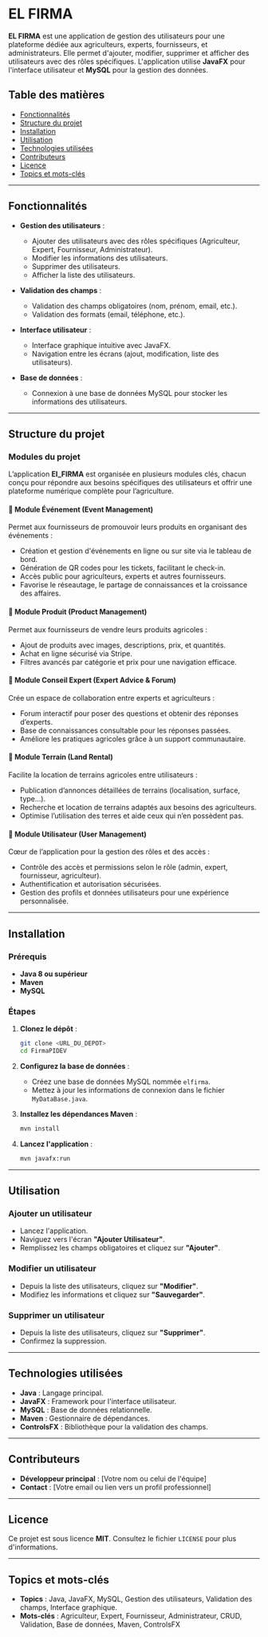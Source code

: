# EL FIRMA

**EL FIRMA** est une application de gestion des utilisateurs pour une plateforme dédiée aux agriculteurs, experts, fournisseurs, et administrateurs. Elle permet d'ajouter, modifier, supprimer et afficher des utilisateurs avec des rôles spécifiques. L'application utilise **JavaFX** pour l'interface utilisateur et **MySQL** pour la gestion des données.

## Table des matières

- [Fonctionnalités](#fonctionnalités)
- [Structure du projet](#structure-du-projet)
- [Installation](#installation)
- [Utilisation](#utilisation)
- [Technologies utilisées](#technologies-utilisées)
- [Contributeurs](#contributeurs)
- [Licence](#licence)
- [Topics et mots-clés](#topics-et-mots-clés)

---

## Fonctionnalités

- **Gestion des utilisateurs** :
  - Ajouter des utilisateurs avec des rôles spécifiques (Agriculteur, Expert, Fournisseur, Administrateur).
  - Modifier les informations des utilisateurs.
  - Supprimer des utilisateurs.
  - Afficher la liste des utilisateurs.

- **Validation des champs** :
  - Validation des champs obligatoires (nom, prénom, email, etc.).
  - Validation des formats (email, téléphone, etc.).

- **Interface utilisateur** :
  - Interface graphique intuitive avec JavaFX.
  - Navigation entre les écrans (ajout, modification, liste des utilisateurs).

- **Base de données** :
  - Connexion à une base de données MySQL pour stocker les informations des utilisateurs.

---

## Structure du projet

### Modules du projet

L’application **El_FIRMA** est organisée en plusieurs modules clés, chacun conçu pour répondre aux besoins spécifiques des utilisateurs et offrir une plateforme numérique complète pour l’agriculture.

#### 📅 Module Événement (Event Management)
Permet aux fournisseurs de promouvoir leurs produits en organisant des événements :

- Création et gestion d'événements en ligne ou sur site via le tableau de bord.
- Génération de QR codes pour les tickets, facilitant le check-in.
- Accès public pour agriculteurs, experts et autres fournisseurs.
- Favorise le réseautage, le partage de connaissances et la croissance des affaires.

#### 🛒 Module Produit (Product Management)
Permet aux fournisseurs de vendre leurs produits agricoles :

- Ajout de produits avec images, descriptions, prix, et quantités.
- Achat en ligne sécurisé via Stripe.
- Filtres avancés par catégorie et prix pour une navigation efficace.

#### 💬 Module Conseil Expert (Expert Advice & Forum)
Crée un espace de collaboration entre experts et agriculteurs :

- Forum interactif pour poser des questions et obtenir des réponses d’experts.
- Base de connaissances consultable pour les réponses passées.
- Améliore les pratiques agricoles grâce à un support communautaire.

#### 🌾 Module Terrain (Land Rental)
Facilite la location de terrains agricoles entre utilisateurs :

- Publication d’annonces détaillées de terrains (localisation, surface, type...).
- Recherche et location de terrains adaptés aux besoins des agriculteurs.
- Optimise l’utilisation des terres et aide ceux qui n’en possèdent pas.

#### 👤 Module Utilisateur (User Management)
Cœur de l’application pour la gestion des rôles et des accès :

- Contrôle des accès et permissions selon le rôle (admin, expert, fournisseur, agriculteur).
- Authentification et autorisation sécurisées.
- Gestion des profils et données utilisateurs pour une expérience personnalisée.

---

## Installation

### Prérequis

- **Java 8 ou supérieur**
- **Maven**
- **MySQL**

### Étapes

1. **Clonez le dépôt** :
   ```bash
   git clone <URL_DU_DEPOT>
   cd FirmaPIDEV
   ```

2. **Configurez la base de données** :
   - Créez une base de données MySQL nommée `elfirma`.
   - Mettez à jour les informations de connexion dans le fichier `MyDataBase.java`.

3. **Installez les dépendances Maven** :
   ```bash
   mvn install
   ```

4. **Lancez l'application** :
   ```bash
   mvn javafx:run
   ```

---

## Utilisation

### Ajouter un utilisateur
- Lancez l'application.
- Naviguez vers l'écran **"Ajouter Utilisateur"**.
- Remplissez les champs obligatoires et cliquez sur **"Ajouter"**.

### Modifier un utilisateur
- Depuis la liste des utilisateurs, cliquez sur **"Modifier"**.
- Modifiez les informations et cliquez sur **"Sauvegarder"**.

### Supprimer un utilisateur
- Depuis la liste des utilisateurs, cliquez sur **"Supprimer"**.
- Confirmez la suppression.

---

## Technologies utilisées

- **Java** : Langage principal.
- **JavaFX** : Framework pour l'interface utilisateur.
- **MySQL** : Base de données relationnelle.
- **Maven** : Gestionnaire de dépendances.
- **ControlsFX** : Bibliothèque pour la validation des champs.

---

## Contributeurs

- **Développeur principal** : [Votre nom ou celui de l'équipe]
- **Contact** : [Votre email ou lien vers un profil professionnel]

---

## Licence

Ce projet est sous licence **MIT**. Consultez le fichier `LICENSE` pour plus d'informations.

---

## Topics et mots-clés

- **Topics** : Java, JavaFX, MySQL, Gestion des utilisateurs, Validation des champs, Interface graphique.
- **Mots-clés** : Agriculteur, Expert, Fournisseur, Administrateur, CRUD, Validation, Base de données, Maven, ControlsFX
